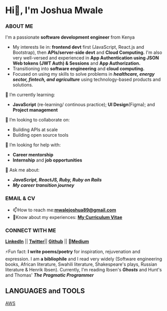 # Hi👋, I'm Joshua Mwale 

### ABOUT ME
I'm a passionate **software development engineer** from Kenya
* My interests lie in: **frontend devt** first (JavaScript, React.js and Bootstrap), then **APIs/server-side devt** and **Cloud Computing.** I'm also very well-versed and experienced in **App Authentication using JSON Web tokens (JWT Auth) & Sessions** and **App Authorization.** 
* Transitioning into **software engineering** and **cloud computing.**
* Focused on using my skills to solve problems in ***healthcare, energy sector, fintech, and agriculture*** using technology-based products and solutions.

🌱 I’m currently learning: 
* **JavaScript** (re-learning/ continous practice); **UI Design**(Figma); and **Project management**

👯 I’m looking to collaborate on:
* Building APIs at scale
* Building open source tools 
 
🤔 I’m looking for help with:
* **Career mentorship**
* **Internship** and **job opportunities**
 
💬 Ask me about:
* ***JavaScript, ReactJS, Ruby, Ruby on Rails***
* ***My career transition journey***

### EMAIL & CV
* 📫How to reach me:**mwalejoshua89@gmail.com**
* 📄Know about my experiences: [**My Curriculum Vitae**](https://docs.google.com/document/d/1Wd31QSVlSuSrFFP66UXHsh-j_eNnt9rbYS_jQhpuR7k/edit)
 
 ### CONNECT WITH ME
[**LinkedIn**](https://www.linkedin.com/in/joshua-mwale-8a8a3557/) || [**Twitter**](https://twitter.com/joshua_mwale)|| [**Github**](https://github.com/joshuamwale) || 📝[**Medium**](https://medium.com/@mwale_josh)

⚡Fun fact: **I write poems/poetry** for inspiration, rejuvenation and expression. I am **a bibliophile** and I read very widely (Software engineering books, African literature, Swahili literature, Shakespeare's plays, Russian literature & Henrik Ibsen). Currently, I'm reading Ibsen's ***Ghosts*** and Hunt's and Thomas' ***The Pragmatic Programmer***

## LANGUAGES and TOOLS
[AWS](https://aws.amazon.com/amplify/)


